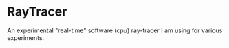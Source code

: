 # RayTracer
An experimental "real-time" software (cpu) ray-tracer I am using for various experiments.
